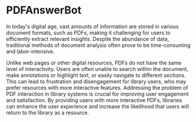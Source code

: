 # PDFAnswerBot
In today's digital age, vast amounts of information are stored in various document formats, such as PDFs, making it challenging for users to efficiently extract relevant insights. Despite the abundance of data, traditional methods of document analysis often prove to be time-consuming and labor-intensive. 

Unlike web pages or other digital resources, PDFs do not have the same level of interactivity. Users are often unable to search within the document, make annotations or highlight text, or easily navigate to different sections. This can lead to frustration and disengagement for library users, who may prefer resources with more interactive features. Addressing the problem of PDF interaction in library systems is crucial for improving user engagement and satisfaction. By providing users with more interactive PDFs, libraries can enhance the user experience and increase the likelihood that users will return to the library as a resource.
